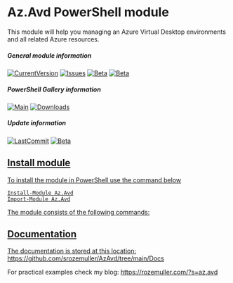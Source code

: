 # Az.Avd PowerShell module
This module will help you managing an Azure Virtual Desktop environments and all related Azure resources.

##### General module information
<a href="https://github.com/srozemuller/azavd" target="_blank"><img src="https://img.shields.io/github/v/release/srozemuller/azavd?label=latest-release&style=flat-square&include_prereleases" alt="CurrentVersion"></a> <a href="https://github.com/srozemuller/AzAvd/issues" target="_blank"><img src="https://img.shields.io/github/issues/srozemuller/azavd?style=flat-square" alt="Issues"></a> </a><a href="https://github.com/srozemuller/AzAvd/tree/beta" target="_blank"><img src="https://img.shields.io/maintenance/yes/2022?style=flat-square" alt="Beta"></a> </a><a href="https://github.com/srozemuller/AzAvd/tree/beta" target="_blank"><img src="https://img.shields.io/github/license/srozemuller/azavd?style=flat-square" alt="Beta"></a>
##### PowerShell Gallery information
<a href="https://www.powershellgallery.com/packages/Az.Avd" target="_blank"><img src="https://img.shields.io/powershellgallery/v/az.avd?style=flat-square" alt="Main"></a> <a href="https://www.powershellgallery.com/packages/Az.Avd" target="_blank"><img src="https://img.shields.io/powershellgallery/dt/az.avd?style=flat-square" alt="Downloads"></a>

##### Update information
<a href="https://github.com/srozemuller/azavd"  target="_blank"><img src="https://img.shields.io/github/last-commit/srozemuller/azavd?label=main%20update&style=flat-square" alt="LastCommit"></a> <a href="https://github.com/srozemuller/AzAvd/tree/beta" target="_blank"><img src="https://img.shields.io/github/last-commit/srozemuller/azavd/beta?label=beta%20update&style=flat-square" alt="Beta">


## Install module

To install the module in PowerShell use the command below
```
Install-Module Az.Avd
Import-Module Az.Avd
```

The module consists of the following commands:

## Documentation
The documentation is stored at this location: https://github.com/srozemuller/AzAvd/tree/main/Docs

For practical examples check my blog: https://rozemuller.com/?s=az.avd
